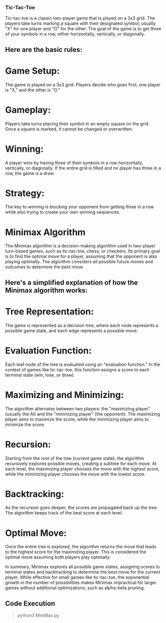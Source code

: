 ### Tic-Tac-Toe

Tic-tac-toe is a classic two-player game that is played on a 3x3 grid. The players take turns marking a square with their designated symbol, usually "X" for one player and "O" for the other. The goal of the game is to get three of your symbols in a row, either horizontally, vertically, or diagonally.

## Here are the basic rules:

# Game Setup:

The game is played on a 3x3 grid.
Players decide who goes first; one player is "X," and the other is "O."

# Gameplay:

Players take turns placing their symbol in an empty square on the grid.
Once a square is marked, it cannot be changed or overwritten.

# Winning:

A player wins by having three of their symbols in a row horizontally, vertically, or diagonally.
If the entire grid is filled and no player has three in a row, the game is a draw.

# Strategy:

The key to winning is blocking your opponent from getting three in a row while also trying to create your own winning sequences.

# Minimax Algorithm

The Minimax algorithm is a decision-making algorithm used in two-player turn-based games, such as tic-tac-toe, chess, or checkers. Its primary goal is to find the optimal move for a player, assuming that the opponent is also playing optimally. The algorithm considers all possible future moves and outcomes to determine the best move.

## Here's a simplified explanation of how the Minimax algorithm works:

# Tree Representation:

The game is represented as a decision tree, where each node represents a possible game state, and each edge represents a possible move.

# Evaluation Function:

Each leaf node of the tree is evaluated using an "evaluation function." In the context of games like tic-tac-toe, this function assigns a score to each terminal state (win, lose, or draw).

# Maximizing and Minimizing:
The algorithm alternates between two players: the "maximizing player" (usually the AI) and the "minimizing player" (the opponent).
The maximizing player aims to maximize the score, while the minimizing player aims to minimize the score.

# Recursion:

Starting from the root of the tree (current game state), the algorithm recursively explores possible moves, creating a subtree for each move.
At each level, the maximizing player chooses the move with the highest score, while the minimizing player chooses the move with the lowest score.

# Backtracking:

As the recursion goes deeper, the scores are propagated back up the tree. The algorithm keeps track of the best score at each level.

# Optimal Move:

Once the entire tree is explored, the algorithm returns the move that leads to the highest score for the maximizing player. This is considered the optimal move assuming both players play optimally.

In summary, Minimax explores all possible game states, assigning scores to terminal states and backtracking to determine the best move for the current player. While effective for small games like tic-tac-toe, the exponential growth in the number of possibilities makes Minimax impractical for larger games without additional optimizations, such as alpha-beta pruning.

## Code Execution

> python3 MiniMax.py